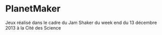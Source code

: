 PlanetMaker
===========

Jeux réalisé dans le cadre du Jam Shaker du week end du 13 décembre 2013 à la Cité des Science
